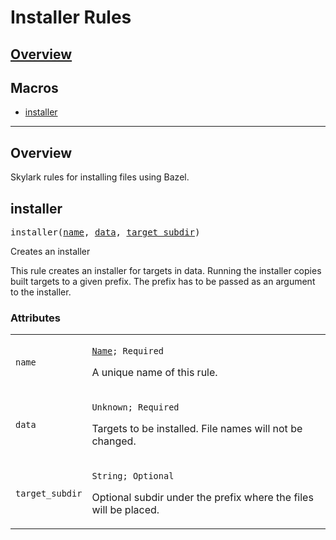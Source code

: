 
<!---
Documentation generated by Skydoc
-->
<h1>Installer Rules</h1>


<nav class="toc">
  <h2><a href="#overview">Overview</a></h2>
  <h2>Macros</h2>
  <ul>
    <li><a href="#installer">installer</a></li>
  </ul>
</nav>
<hr>

<a name="overview"></a>
## Overview

Skylark rules for installing files using Bazel.

<a name="installer"></a>
## installer

<pre>
installer(<a href="#installer.name">name</a>, <a href="#installer.data">data</a>, <a href="#installer.target_subdir">target_subdir</a>)
</pre>

Creates an installer

This rule creates an installer for targets in data. Running the installer
copies built targets to a given prefix. The prefix has to be passed as an
argument to the installer.


<a name="installer_args"></a>
### Attributes


<table class="params-table">
  <colgroup>
    <col class="col-param" />
    <col class="col-description" />
  </colgroup>
  <tbody>
    <tr id="installer.name">
      <td><code>name</code></td>
      <td>
        <p><code><a href="https://bazel.build/docs/build-ref.html#name">Name</a>; Required</code></p>
        <p>A unique name of this rule.</p>
      </td>
    </tr>
    <tr id="installer.data">
      <td><code>data</code></td>
      <td>
        <p><code>Unknown; Required</code></p>
        <p>Targets to be installed. File names will not be changed.</p>
      </td>
    </tr>
    <tr id="installer.target_subdir">
      <td><code>target_subdir</code></td>
      <td>
        <p><code>String; Optional</code></p>
        <p>Optional subdir under the prefix where the files will be
placed.</p>
      </td>
    </tr>
  </tbody>
</table>

